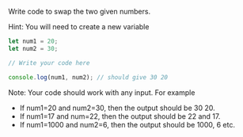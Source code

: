 Write code to swap the two given numbers.

Hint: You will need to create a new variable

```js
let num1 = 20;
let num2 = 30;

// Write your code here

console.log(num1, num2); // should give 30 20
```

Note: Your code should work with any input.  For example

- If num1=20 and num2=30, then the output should be 30 20.  
- If num1=17 and num=22, then the output should be 22 and 17.  
- If num1=1000 and num2=6, then the output should be 1000, 6
etc.
